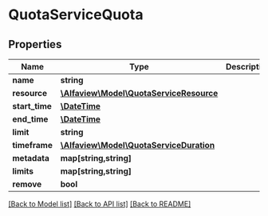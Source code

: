 # QuotaServiceQuota

## Properties
Name | Type | Description | Notes
------------ | ------------- | ------------- | -------------
**name** | **string** |  | [optional] 
**resource** | [**\Alfaview\Model\QuotaServiceResource**](QuotaServiceResource.md) |  | [optional] 
**start_time** | [**\DateTime**](\DateTime.md) |  | [optional] 
**end_time** | [**\DateTime**](\DateTime.md) |  | [optional] 
**limit** | **string** |  | [optional] 
**timeframe** | [**\Alfaview\Model\QuotaServiceDuration**](QuotaServiceDuration.md) |  | [optional] 
**metadata** | **map[string,string]** |  | [optional] 
**limits** | **map[string,string]** |  | [optional] 
**remove** | **bool** |  | [optional] 

[[Back to Model list]](../README.md#documentation-for-models) [[Back to API list]](../README.md#documentation-for-api-endpoints) [[Back to README]](../README.md)


